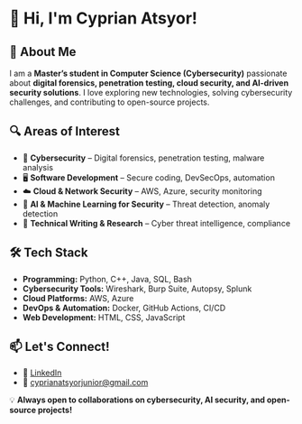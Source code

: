 # 👋 Hi, I'm Cyprian Atsyor!  

## 🚀 About Me  
I am a **Master’s student in Computer Science (Cybersecurity)** passionate about **digital forensics, penetration testing, cloud security, and AI-driven security solutions**. I love exploring new technologies, solving cybersecurity challenges, and contributing to open-source projects.  

## 🔍 Areas of Interest  
- 🔐 **Cybersecurity** – Digital forensics, penetration testing, malware analysis  
- 🖥️ **Software Development** – Secure coding, DevSecOps, automation  
- ☁️ **Cloud & Network Security** – AWS, Azure, security monitoring  
- 🤖 **AI & Machine Learning for Security** – Threat detection, anomaly detection  
- 📝 **Technical Writing & Research** – Cyber threat intelligence, compliance  

## 🛠️ Tech Stack  
- **Programming:** Python, C++, Java, SQL, Bash  
- **Cybersecurity Tools:** Wireshark, Burp Suite, Autopsy, Splunk  
- **Cloud Platforms:** AWS, Azure  
- **DevOps & Automation:** Docker, GitHub Actions, CI/CD  
- **Web Development:** HTML, CSS, JavaScript  

## 📫 Let's Connect!  
- 🔗 [LinkedIn](https://www.linkedin.com/in/cyprianatsyor)  
- 📧 cyprianatsyorjunior@gmail.com  

💡 **Always open to collaborations on cybersecurity, AI security, and open-source projects!**  


<!---
CyprianAtsyor/CyprianAtsyor is a ✨ special ✨ repository because its `README.md` (this file) appears on your GitHub profile.
You can click the Preview link to take a look at your changes.
--->

